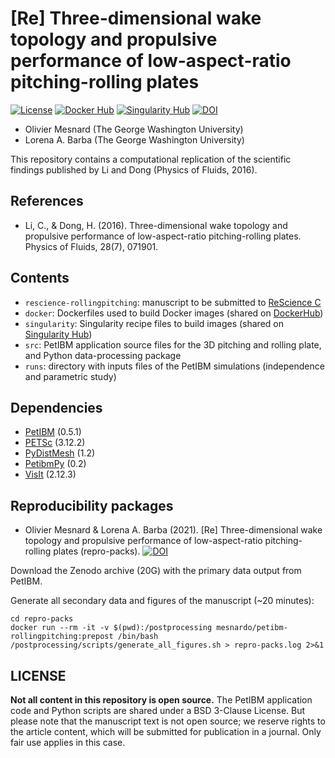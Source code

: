 # [Re] Three-dimensional wake topology and propulsive performance of low-aspect-ratio pitching-rolling plates

[![License](https://img.shields.io/badge/License-BSD%203--Clause-blue.svg)](https://github.com/mesnardo/petibm-rollingpitching/raw/master/LICENSE)
[![Docker Hub](https://img.shields.io/badge/hosted-docker--hub-informational.svg)](https://cloud.docker.com/u/mesnardo/repository/docker/mesnardo/petibm-rollingpitching)
[![Singularity Hub](https://www.singularity-hub.org/static/img/hosted-singularity--hub-%23e32929.svg)](https://singularity-hub.org/collections/2855)
[![DOI](https://zenodo.org/badge/DOI/10.5281/zenodo.4733323.svg)](https://doi.org/10.5281/zenodo.4733323)

* Olivier Mesnard (The George Washington University)
* Lorena A. Barba (The George Washington University)

This repository contains a computational replication of the scientific findings published by Li and Dong (Physics of Fluids, 2016).

## References

* Li, C., & Dong, H. (2016). Three-dimensional wake topology and propulsive performance of low-aspect-ratio pitching-rolling plates. Physics of Fluids, 28(7), 071901.

## Contents

* `rescience-rollingpitching`: manuscript to be submitted to [ReScience C](https://rescience.github.io/)
* `docker`: Dockerfiles used to build Docker images (shared on [DockerHub](https://hub.docker.com/repository/docker/mesnardo/petibm-rollingpitching))
* `singularity`: Singularity recipe files to build images (shared on [Singularity Hub](https://singularity-hub.org/collections/2855))
* `src`: PetIBM application source files for the 3D pitching and rolling plate, and Python data-processing package
* `runs`: directory with inputs files of the PetIBM simulations (independence and parametric study)

## Dependencies

* [PetIBM](https://github.com/barbagroup/PetIBM) (0.5.1)
* [PETSc](https://www.mcs.anl.gov/petsc/download/index.html) (3.12.2)
* [PyDistMesh](https://github.com/bfroehle/pydistmesh) (1.2)
* [PetibmPy](https://github.com/mesnardo/petibmpy) (0.2)
* [VisIt](https://wci.llnl.gov/simulation/computer-codes/visit) (2.12.3)

## Reproducibility packages

* Olivier Mesnard & Lorena A. Barba (2021). [Re] Three-dimensional wake topology and propulsive performance of low-aspect-ratio pitching-rolling plates (repro-packs). [![DOI](https://zenodo.org/badge/DOI/10.5281/zenodo.4732946.svg)](https://doi.org/10.5281/zenodo.4732946)

Download the Zenodo archive (20G) with the primary data output from PetIBM.

Generate all secondary data and figures of the manuscript (~20 minutes):

```shell
cd repro-packs
docker run --rm -it -v $(pwd):/postprocessing mesnardo/petibm-rollingpitching:prepost /bin/bash /postprocessing/scripts/generate_all_figures.sh > repro-packs.log 2>&1
```

## LICENSE

**Not all content in this repository is open source.**
The PetIBM application code and Python scripts are shared under a BSD 3-Clause License.
But please note that the manuscript text is not open source; we reserve rights to the article content, which will be submitted for publication in a journal.
Only fair use applies in this case.
